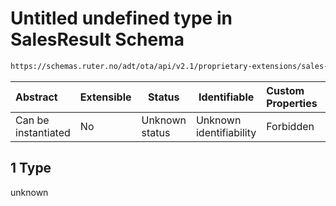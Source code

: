 # Untitled undefined type in SalesResult Schema

```txt
https://schemas.ruter.no/adt/ota/api/v2.1/proprietary-extensions/sales-result.json#/examples/1
```




| Abstract            | Extensible | Status         | Identifiable            | Custom Properties | Additional Properties | Access Restrictions | Defined In                                                                                          |
| :------------------ | ---------- | -------------- | ----------------------- | :---------------- | --------------------- | ------------------- | --------------------------------------------------------------------------------------------------- |
| Can be instantiated | No         | Unknown status | Unknown identifiability | Forbidden         | Allowed               | none                | [sales-result.json\*](../../schema/proprietary-extensions/sales-result.json "open original schema") |

## 1 Type

unknown
